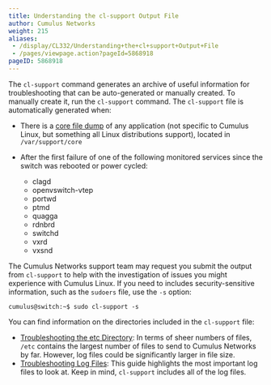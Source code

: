 ```yaml
---
title: Understanding the cl-support Output File
author: Cumulus Networks
weight: 215
aliases:
 - /display/CL332/Understanding+the+cl+support+Output+File
 - /pages/viewpage.action?pageId=5868918
pageID: 5868918
---
```

The `cl-support` command generates an archive of useful information for
troubleshooting that can be auto-generated or manually created. To
manually create it, run the `cl-support` command. The `cl-support` file
is automatically generated when:

  - There is a [core file dump](http://linux.die.net/man/5/core) of any
    application (not specific to Cumulus Linux, but something all Linux
    distributions support), located in `/var/support/core`
  - After the first failure of one of the following monitored services
    since the switch was rebooted or power cycled:
    
      - clagd
      - openvswitch-vtep
      - portwd
      - ptmd
      - quagga
      - rdnbrd
      - switchd
      - vxrd
      - vxsnd

The Cumulus Networks support team may request you submit the output from
`cl-support` to help with the investigation of issues you might
experience with Cumulus Linux. If you need to includes
security-sensitive information, such as the `sudoers` file, use the `-s`
option:

    cumulus@switch:~$ sudo cl-support -s

You can find information on the directories included in the `cl-support`
file:

  - [Troubleshooting the etc Directory](/version/cumulus-linux-332/Monitoring-and-Troubleshooting/Understanding-the-cl-support-Output-File/Troubleshooting-the-etc-Directory): In terms of sheer numbers of files, `/etc` contains the largest number of files to send to Cumulus Networks by far. 
  However, log files could be significantly larger in file size.
  - [Troubleshooting Log Files](/version/cumulus-linux-332/Monitoring-and-Troubleshooting/Understanding-the-cl-support-Output-File/Troubleshooting-Log-Files): This guide highlights the most important log files to look at. Keep in mind, `cl-support` includes all of the log files.
